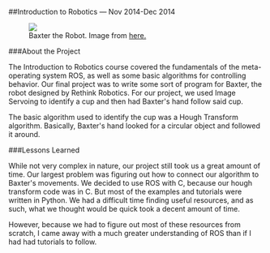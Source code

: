 ##Introduction to Robotics &mdash; Nov 2014-Dec 2014

<figure>
<img src="http://correll.cs.colorado.edu/wp-content/uploads/rethink-robotics-baxter-worker-robot.jpg">
<figcaption>Baxter the Robot. Image from <a href="http://correll.cs.colorado.edu/wp-content/uploads/rethink-robotics-baxter-worker-robot.jpg">here.</a>
</figure>
###About the Project

The Introduction to Robotics course covered the fundamentals of the meta-operating system ROS, as well as some basic algorithms for controlling behavior. Our final project was to write some sort of program for Baxter, the robot designed by Rethink Robotics. For our project, we used Image Servoing to identify a cup and then had Baxter's hand follow said cup.

The basic algorithm used to identify the cup was a Hough Transform algorithm. Basically, Baxter's hand looked for a circular object and followed it around.

###Lessons Learned

While not very complex in nature, our project still took us a great amount of time. Our largest problem was figuring out how to connect our algorithm to Baxter's movements. We decided to use ROS with C, because our hough transform code was in C. But most of the examples and tutorials were written in Python. We had a difficult time finding useful resources, and as such, what we thought would be quick took a decent amount of time.

However, because we had to figure out most of these resources from scratch, I came away with a much greater understanding of ROS than if I had had tutorials to follow.